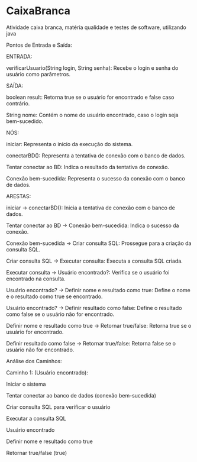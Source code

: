 # CaixaBranca
Atividade caixa branca, matéria qualidade e testes de software, utilizando java

 Pontos de Entrada e Saída:

ENTRADA:

verificarUsuario(String login, String senha): Recebe o login e senha do usuário como parâmetros.

SAÍDA:

boolean result: Retorna true se o usuário for encontrado e false caso contrário.

String nome: Contém o nome do usuário encontrado, caso o login seja bem-sucedido.


NÓS:

iniciar: Representa o início da execução do sistema.

conectarBD(): Representa a tentativa de conexão com o banco de dados.

Tentar conectar ao BD: Indica o resultado da tentativa de conexão.

Conexão bem-sucedida: Representa o sucesso da conexão com o banco de dados.


ARESTAS:

iniciar -> conectarBD(): Inicia a tentativa de conexão com o banco de dados.

Tentar conectar ao BD -> Conexão bem-sucedida: Indica o sucesso da conexão.

Conexão bem-sucedida -> Criar consulta SQL: Prossegue para a criação da consulta SQL.

Criar consulta SQL -> Executar consulta: Executa a consulta SQL criada.

Executar consulta -> Usuário encontrado?: Verifica se o usuário foi encontrado na consulta.

Usuário encontrado? -> Definir nome e resultado como true: Define o nome e o resultado como true se encontrado.

Usuário encontrado? -> Definir resultado como false: Define o resultado como false se o usuário não for encontrado.

Definir nome e resultado como true -> Retornar true/false: Retorna true se o usuário for encontrado.

Definir resultado como false -> Retornar true/false: Retorna false se o usuário não for encontrado.


Análise dos Caminhos:

Caminho 1:
(Usuário encontrado):

Iniciar o sistema

Tentar conectar ao banco de dados (conexão bem-sucedida)

Criar consulta SQL para verificar o usuário

Executar a consulta SQL

Usuário encontrado

Definir nome e resultado como true

Retornar true/false (true)









